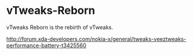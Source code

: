 # vTweaks-Reborn
vTweaks Reborn is the rebirth of vTweaks.

http://forum.xda-developers.com/nokia-x/general/tweaks-veeztweaks-performance-battery-t3425560

